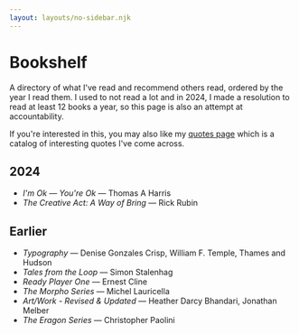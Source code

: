 ```yaml
---
layout: layouts/no-sidebar.njk
---
```


# Bookshelf

A directory of what I've read and recommend others read, ordered by the year I read them. I used to not read a lot and in 2024, I made a resolution to read at least 12 books a year, so this page is also an attempt at accountability.

If you're interested in this, you may also like my [quotes page](/quotes) which is a catalog of interesting quotes I've come across.

## 2024

- *I'm Ok &mdash; You're Ok* &mdash; Thomas A Harris
- *The Creative Act: A Way of Bring* &mdash; Rick Rubin

## Earlier

- *Typography* &mdash; Denise Gonzales Crisp, William F. Temple, Thames and Hudson
- *Tales from the Loop* &mdash; Simon Stalenhag
- *Ready Player One* &mdash; Ernest Cline
- *The Morpho Series* &mdash; Michel Lauricella
- *Art/Work - Revised & Updated* &mdash; Heather Darcy Bhandari, Jonathan Melber
- *The Eragon Series* &mdash; Christopher Paolini
